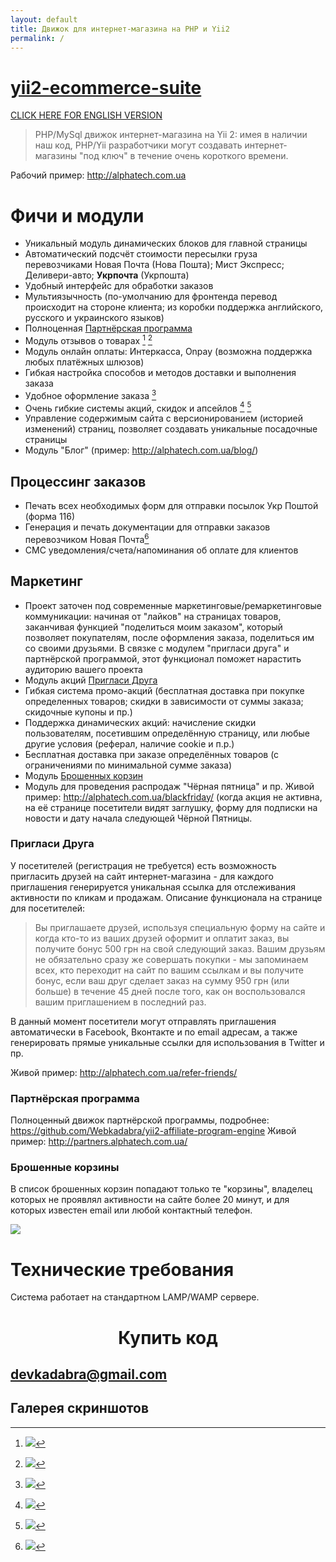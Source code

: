 ```yaml
---
layout: default
title: Движок для интернет-магазина на PHP и Yii2
permalink: /
---
```


# [yii2-ecommerce-suite](https://webkadabra.github.io/yii2-ecommerce-suite)

[CLICK HERE FOR ENGLISH VERSION](https://webkadabra.github.io/yii2-ecommerce-suite/README_En)

> PHP/MySql движок интернет-магазина на Yii 2: имея в наличии наш код, PHP/Yii разработчики могут создавать интернет-магазины "под ключ" в течение очень короткого времени.


Рабочий пример: <http://alphatech.com.ua>

# Фичи и модули

* Уникальный модуль динамических блоков для главной страницы
* Автоматический подсчёт стоимости пересылки груза перевозчиками Новая Почта (Нова Пошта); Мист Экспресс; Деливери-авто; **Укрпочта** (Укрпошта)
* Удобный интерфейс для обработки заказов
* Мультиязычность (по-умолчанию для фронтенда перевод происходит на стороне клиента; из коробки поддержка английского, русского и украинского языков)
* Полноценная [Партнёрская программа](#партнёрская-программа)
* Модуль отзывов о товарах [^screen10005] [^screen10006] 
* Модуль онлайн оплаты: Интеркасса, Onpay (возможна поддержка любых платёжных шлюзов) 
* Гибкая настройка способов и методов доставки и выполнения заказа
* Удобное оформление заказа [^screen10002] 
* Очень гибкие системы акций, скидок и апсейлов [^screen10003] [^screen10004]
* Управление содержимым сайта с версионированием (историей изменений) страниц, позволяет создавать уникальные посадочные страницы
* Модуль "Блог" (пример: http://alphatech.com.ua/blog/)

## Процессинг заказов

* Печать всех необходимых форм для отправки посылок Укр Поштой (форма 116)
* Генерация и печать документации для отправки заказов перевозчиком Новая Почта[^screen10001]
* СМС уведомления/счета/напоминания об оплате для клиентов

## Маркетинг
* Проект заточен под современные маркетинговые/ремаркетинговые коммуникации: начиная от "лайков" на страницах товаров, заканчивая функцией "поделиться моим заказом", который позволяет покупателям, после оформления заказа, поделиться им со своими друзьями. В связке с модулем "пригласи друга" и партнёрской программой, этот функционал поможет нарастить аудиторию вашего проекта
* Модуль акций [Пригласи Друга](#Пригласи-Друга)
* Гибкая система промо-акций (бесплатная доставка при покупке определенных товаров; скидки в зависимости от суммы заказа; скидочные купоны и пр.)
* Поддержка динамических акций: начисление скидки пользователям, посетившим определённую страницу, или любые другие условия (реферал, наличие cookie и п.р.)
* Бесплатная доставка при заказе определённых товаров (с ограничениями по минимальной сумме заказа)
* Модуль [Брошенных корзин](#Брошенные-корзины)
* Модуль для проведения распродаж "Чёрная пятница" и пр. Живой пример: <http://alphatech.com.ua/blackfriday/> (когда акция не активна, на её странице посетители видят заглушку, форму для подписки на новости и дату начала следующей Чёрной Пятницы.

### Пригласи Друга

У посетителей (регистрация не требуется) есть возможность пригласить друзей на сайт интернет-магазина - для каждого приглашения генерируется уникальная ссылка для отслеживания активности по кликам и продажам. Описание функционала на странице для посетителей:

> Вы приглашаете друзей, используя специальную форму на сайте и когда кто-то из ваших друзей оформит и оплатит заказ, вы получите бонус 500 грн на свой следующий заказ. Вашим друзьям не обязательно сразу же совершать покупки - мы запоминаем всех, кто переходит на сайт по вашим ссылкам и вы получите бонус, если ваш друг сделает заказ на сумму 950 грн (или больше) в течение 45 дней после того, как он воспользовался вашим приглашением в последний раз.

В данный момент посетители могут отправлять приглашения автоматически в Facebook, Вконтакте и по email адресам, а также генерировать прямые уникальные ссылки для использования в Twitter и пр.

Живой пример: <http://alphatech.com.ua/refer-friends/>

### Партнёрская программа

Полноценный движок партнёрской программы, подробнее: <https://github.com/Webkadabra/yii2-affiliate-program-engine>
Живой пример: <http://partners.alphatech.com.ua/>

### Брошенные корзины

В список брошенных корзин попадают только те "корзины", владелец которых не проявлял активности на сайте более 20 минут,
и для которых известен email или любой контактный телефон.

![](https://webkadabra.github.io/yii2-ecommerce-suite/screens/abandoned-carts.jpg)

# Технические требования

Система работает на стандартном LAMP/WAMP сервере.

<center> <h1>Купить код</h1> </center>
                          
<devkadabra@gmail.com>
---

## Галерея скриншотов

[^screen10001]: ![](https://webkadabra.github.io/yii2-ecommerce-suite/screens/order-fulfill-novaposhta.png)
[^screen10002]: ![](https://webkadabra.github.io/yii2-ecommerce-suite/screens/checkout-shipping.jpg)
[^screen10003]: ![](https://webkadabra.github.io/yii2-ecommerce-suite/screens/cart-suammry.jpg)
[^screen10004]: ![](https://webkadabra.github.io/yii2-ecommerce-suite/screens/cart-upsale.jpg)
[^screen10005]: ![](https://webkadabra.github.io/yii2-ecommerce-suite/screens/reviews-list.jpg)
[^screen10006]: ![](https://webkadabra.github.io/yii2-ecommerce-suite/screens/reviews-post.jpg)

<script>
  (function(i,s,o,g,r,a,m){i['GoogleAnalyticsObject']=r;i[r]=i[r]||function(){
  (i[r].q=i[r].q||[]).push(arguments)},i[r].l=1*new Date();a=s.createElement(o),
  m=s.getElementsByTagName(o)[0];a.async=1;a.src=g;m.parentNode.insertBefore(a,m)
  })(window,document,'script','https://www.google-analytics.com/analytics.js','ga');

  ga('create', 'UA-34726674-8', 'auto');
  ga('send', 'pageview');

</script>

